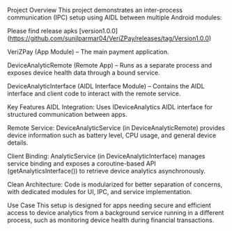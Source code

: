 Project Overview
This project demonstrates an inter-process communication (IPC) setup using AIDL between multiple Android modules:

Please find release apks [version1.0.0] (https://github.com/sunilparmar04/VeriZPay/releases/tag/Version1.0.0)

VeriZPay (App Module) – The main payment application.

DeviceAnalyticRemote (Remote App) – Runs as a separate process and exposes device health data through a bound service.

DeviceAnalyticInterface (AIDL Interface Module) – Contains the AIDL interface and client code to interact with the remote service.

Key Features
AIDL Integration: Uses IDeviceAnalytics AIDL interface for structured communication between apps.

Remote Service: DeviceAnalyticService (in DeviceAnalyticRemote) provides device information such as battery level, CPU usage, and general device details.

Client Binding: AnalyticService (in DeviceAnalyticInterface) manages service binding and exposes a coroutine-based API (getAnalyticsInterface()) to retrieve device analytics asynchronously.

Clean Architecture: Code is modularized for better separation of concerns, with dedicated modules for UI, IPC, and service implementation.

Use Case
This setup is designed for apps needing secure and efficient access to device analytics from a background service running in a different process, such as monitoring device health during financial transactions.
